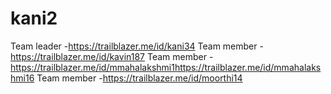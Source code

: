 # kani2
Team leader -https://trailblazer.me/id/kani34
Team member -https://trailblazer.me/id/kavin187
Team member -https://trailblazer.me/id/mmahalakshmi1https://trailblazer.me/id/mmahalakshmi16
Team member -https://trailblazer.me/id/moorthi14
